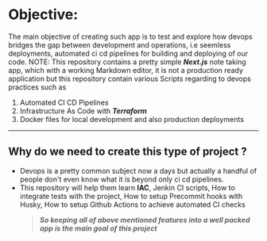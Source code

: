 # Objective:

The main objective of creating such app is to test and explore how devops bridges the gap between development and operations, i.e seemless deployments, automated ci cd pipelines for building and deploying of our code.
NOTE: This repository contains a pretty simple **_Next.js_** note taking app, which with a working Markdown editor, it is not a production ready application but this repository contain various Scripts regarding to devops practices such as 
1. Automated CI CD Pipelines
2. Infrastructure As Code with **_Terraform_**
3. Docker files for local development and also production deployments 

---

## Why do we need to create this type of project ?

- Devops is a pretty common subject now a days but actually a handful of people don't even know what it is beyond only ci cd pipelines.
- This repository will help them learn **IAC**, Jenkin CI scripts, How to integrate tests with the project, How to setup Precommit hooks with Husky, How to setup Github Actions to achieve automated CI checks
  > **_So keeping all of above mentioned features into a well packed app is the main goal of this project_**
